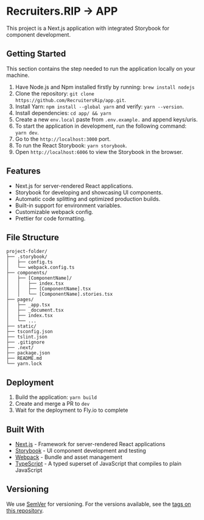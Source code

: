 # Recruiters.RIP -> APP

This project is a Next.js application with integrated Storybook for component development.

## Getting Started

This section contains the step needed to run the application locally on your machine.

1. Have Node.js and Npm installed firstly by running: `brew install nodejs`
2. Clone the repository: `git clone https://github.com/RecruitersRip/app.git`.
3. Install Yarn: `npm install --global yarn` and verify: `yarn --version`.
4. Install dependencies: `cd app/ && yarn`
5. Create a new `env.local` paste from `.env.example.` and append keys/uris.
6. To start the application in development, run the following command: `yarn dev`.
7. Go to the `http://localhost:3000` port.
8. To run the React Storybook: `yarn storybook`.
9. Open `http://localhost:6006` to view the Storybook in the browser.

## Features

- Next.js for server-rendered React applications.
- Storybook for developing and showcasing UI components.
- Automatic code splitting and optimized production builds.
- Built-in support for environment variables.
- Customizable webpack config.
- Prettier for code formatting.

## File Structure

```
project-folder/
├── .storybook/
│   ├── config.ts
│   └── webpack.config.ts
├── components/
│   ├── [ComponentName]/
│   │   ├── index.tsx
│   │   ├── [ComponentName].tsx
│   │   └── [ComponentName].stories.tsx
├── pages/
│   ├── _app.tsx
│   ├── _document.tsx
│   ├── index.tsx
│   └── ...
├── static/
├── tsconfig.json
├── tslint.json
├── .gitignore
├── .next/
├── package.json
├── README.md
└── yarn.lock
```

## Deployment

1. Build the application: `yarn build`
2. Create and merge a PR to `dev`
3. Wait for the deployment to Fly.io to complete

## Built With

- [Next.js](https://nextjs.org/) - Framework for server-rendered React applications
- [Storybook](https://storybook.js.org/) - UI component development and testing
- [Webpack](https://webpack.js.org/) - Bundle and asset management
- [TypeScript](https://www.typescriptlang.org/) - A typed superset of JavaScript that compiles to plain JavaScript

## Versioning

We use [SemVer](http://semver.org/) for versioning. For the versions available, see the [tags on this repository](https://github.com/recruitersrip/app/tags).
